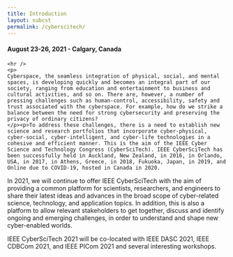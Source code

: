 ```yaml
---
title: Introduction
layout: subcst
permalink: /cyberscitech/
---
```

<div class="row">
  <div class="col-md-8 mb-5">
    <h4>August 23-26, 2021 - Calgary, Canada</h4>

    <hr />
    <p>
   	Cyberspace, the seamless integration of physical, social, and mental spaces, is developing quickly and becomes an integral part of our society, ranging from education and entertainment to business and cultural activities, and so on. There are, however, a number of pressing challenges such as human-control, accessibility, safety and trust associated with the cyberspace. For example, how do we strike a balance between the need for strong cybersecurity and preserving the privacy of ordinary citizens?
    </p><p>To address these challenges, there is a need to establish new science and research portfolios that incorporate cyber-physical, cyber-social, cyber-intelligent, and cyber-life technologies in a cohesive and efficient manner. This is the aim of the IEEE Cyber Science and Technology Congress (CyberSciTech). IEEE CyberSciTech has been successfully held in Auckland, New Zealand, in 2016, in Orlando, USA, in 2017, in Athens, Greece, in 2018, Fukuoka, Japan, in 2019, and Online due to COVID-19, hosted in Canada in 2020.
  </p><p>In 2021, we will continue to offer IEEE CyberSciTech with the aim of providing a common platform for scientists, researchers, and engineers to share their latest ideas and advances in the broad scope of cyber-related science, technology, and application topics. In addition, this is also a platform to allow relevant stakeholders to get together, discuss and identify ongoing and emerging challenges, in order to understand and shape new cyber-enabled worlds.     
  </p><p>IEEE CyberSciTech 2021 will be co-located with IEEE DASC 2021, IEEE CDBCom 2021, and IEEE PICom 2021 and several interesting workshops. 
    </p>
  </div></div>
